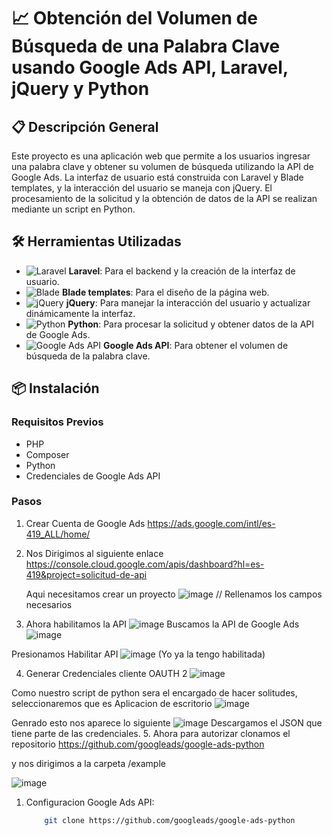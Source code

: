 # 📈 Obtención del Volumen de Búsqueda de una Palabra Clave usando Google Ads API, Laravel, jQuery y Python

## 📋 Descripción General
Este proyecto es una aplicación web que permite a los usuarios ingresar una palabra clave y obtener su volumen de búsqueda utilizando la API de Google Ads. La interfaz de usuario está construida con Laravel y Blade templates, y la interacción del usuario se maneja con jQuery. El procesamiento de la solicitud y la obtención de datos de la API se realizan mediante un script en Python.

## 🛠 Herramientas Utilizadas
- ![Laravel](https://img.shields.io/badge/-Laravel-F55247?logo=laravel&logoColor=white) **Laravel**: Para el backend y la creación de la interfaz de usuario.
- ![Blade](https://img.shields.io/badge/-Blade%20Templates-FF2D20?logo=laravel&logoColor=white) **Blade templates**: Para el diseño de la página web.
- ![jQuery](https://img.shields.io/badge/-jQuery-0769AD?logo=jquery&logoColor=white) **jQuery**: Para manejar la interacción del usuario y actualizar dinámicamente la interfaz.
- ![Python](https://img.shields.io/badge/-Python-3776AB?logo=python&logoColor=white) **Python**: Para procesar la solicitud y obtener datos de la API de Google Ads.
- ![Google Ads API](https://img.shields.io/badge/-Google%20Ads%20API-4285F4?logo=googleads&logoColor=white) **Google Ads API**: Para obtener el volumen de búsqueda de la palabra clave.

## 📦 Instalación

### Requisitos Previos
- PHP
- Composer
- Python
- Credenciales de Google Ads API

### Pasos
1. Crear Cuenta de Google Ads
   https://ads.google.com/intl/es-419_ALL/home/
2. Nos Dirigimos al siguiente enlace
   https://console.cloud.google.com/apis/dashboard?hl=es-419&project=solicitud-de-api

   Aqui necesitamos crear un proyecto
   ![image](https://github.com/DavidSantana872/MetricaPalabraGoogleAds/assets/86623205/cbc8e03a-fee9-4902-a27a-a2c5f33d0df1)
   // Rellenamos los campos necesarios
3. Ahora habilitamos la API
 ![image](https://github.com/DavidSantana872/MetricaPalabraGoogleAds/assets/86623205/eab363ab-e050-431e-97c2-93d0ba6170f7)
Buscamos la API de Google Ads
![image](https://github.com/DavidSantana872/MetricaPalabraGoogleAds/assets/86623205/c1eb647c-6c3a-42ea-a2ef-e5c71b9cc567)

Presionamos Habilitar API 
![image](https://github.com/DavidSantana872/MetricaPalabraGoogleAds/assets/86623205/89a01fa6-2a29-405a-81c9-78797208c5d7)
(Yo ya la tengo habilitada)

4. Generar Credenciales cliente OAUTH 2
   ![image](https://github.com/DavidSantana872/MetricaPalabraGoogleAds/assets/86623205/c7e1130c-6cc5-44dd-8a5b-5a9e0847b573)

Como nuestro script de python sera el encargado de hacer solitudes, seleccionaremos que es Aplicacion de escritorio 
![image](https://github.com/DavidSantana872/MetricaPalabraGoogleAds/assets/86623205/2837bad5-50a4-4af8-8e3a-a2b21d008684)

Genrado esto nos aparece lo siguiente 
![image](https://github.com/DavidSantana872/MetricaPalabraGoogleAds/assets/86623205/ab3e68f3-3e71-4039-b076-3120744962b7)
Descargamos el JSON que tiene parte de las credenciales.
5. Ahora para autorizar clonamos el repositorio 
https://github.com/googleads/google-ads-python

y nos dirigimos a la carpeta /example



   ![image](https://github.com/DavidSantana872/MetricaPalabraGoogleAds/assets/86623205/743d9378-634a-4b19-9bd9-267a16c529e0)

1. Configuracion Google Ads API:
    ```bash
        git clone https://github.com/googleads/google-ads-python
    ```
